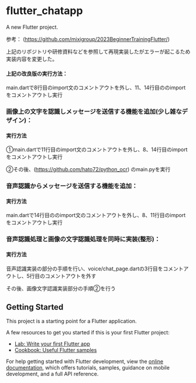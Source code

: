 # flutter_chatapp

A new Flutter project.

参考： (https://github.com/mixigroup/2023BeginnerTrainingFlutter/)

上記のリポジトリや研修資料などを参照して再現実装したがエラーが起こるため実装内容を変更した。

#### 上記の改良版の実行方法：

main.dartで8行目のimport文のコメントアウトを外し、11、14行目ののimportをコメントアウトし実行

### 画像上の文字を認識しメッセージを送信する機能を追加(少し雑なデザイン)：

#### 実行方法

①main.dartで11行目のimport文のコメントアウトを外し、8、14行目のimportをコメントアウトし実行

②その後、(https://github.com/hato72/python_ocr) のmain.pyを実行

### 音声認識からメッセージを送信する機能を追加：

#### 実行方法

main.dartで14行目ののimport文のコメントアウトを外し、8、11行目のimportをコメントアウトし実行

### 音声認識処理と画像の文字認識処理を同時に実装(整形)：

#### 実行方法

音声認識実装の部分の手順を行い、voice/chat_page.dartの3行目をコメントアウトし、5行目のコメントアウトを外す

その後、画像文字認識実装部分の手順②を行う

## Getting Started

This project is a starting point for a Flutter application.

A few resources to get you started if this is your first Flutter project:

- [Lab: Write your first Flutter app](https://docs.flutter.dev/get-started/codelab)
- [Cookbook: Useful Flutter samples](https://docs.flutter.dev/cookbook)

For help getting started with Flutter development, view the
[online documentation](https://docs.flutter.dev/), which offers tutorials,
samples, guidance on mobile development, and a full API reference.
